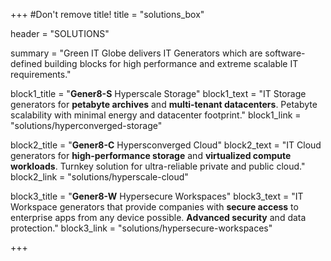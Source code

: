 +++
#Don't remove title!
title = "solutions_box"

header = "SOLUTIONS"

summary = "Green IT Globe delivers IT Generators which are software-defined building blocks for high performance and extreme scalable IT requirements."

block1_title = "**Gener8-S** Hyperscale Storage"
block1_text = "IT Storage generators for **petabyte archives** and **multi-tenant datacenters**. Petabyte scalability with minimal energy and datacenter footprint."
block1_link = "solutions/hyperconverged-storage"

block2_title = "**Gener8-C** Hypersconverged Cloud"
block2_text = "IT Cloud generators for **high-performance storage** and **virtualized compute workloads**. Turnkey solution for ultra-reliable private and public cloud."
block2_link = "solutions/hyperscale-cloud"

block3_title = "**Gener8-W** Hypersecure Workspaces"
block3_text = "IT Workspace generators that provide companies with **secure access** to enterprise apps from any device possible. **Advanced security** and data protection."
block3_link = "solutions/hypersecure-workspaces"

+++